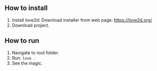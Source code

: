 ## How to install

1. Install love2d: Download installer from web page: https://love2d.org/
1. Download project.

## How to run

1. Navigate to root folder.
1. Run: `love .`
1. See the magic.
